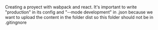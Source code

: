 Creating a proyect with wabpack and react.
It's important to write "production" in its config and "--mode development" in .json because we want to upload the content in the folder dist so this folder should not be in .gitingnore 
